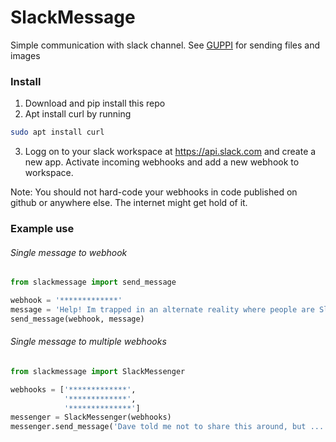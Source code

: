 # SlackMessage

Simple communication with slack channel. 
See [GUPPI](guppi/GUPPIGUIDE.md) for sending files and images

### Install
1. Download and pip install this repo
2. Apt install curl by running 
```bash
sudo apt install curl
```
3. Logg on to your slack workspace at 
https://api.slack.com
and create a new app. Activate incoming webhooks and add a new webhook to workspace.

Note: 
You should not hard-code your webhooks in code published on github or anywhere else. The internet might get hold of it. 
### Example use
###### Single message to webhook
```python 
from slackmessage import send_message

webhook = '*************'
message = 'Help! Im trapped in an alternate reality where people are SlackBots and SlackBots are people!!'
send_message(webhook, message)
```
###### Single message to multiple webhooks

```python
from slackmessage import SlackMessenger

webhooks = ['*************', 
            '*************', 
            '**************']
messenger = SlackMessenger(webhooks)
messenger.send_message('Dave told me not to share this around, but ...')
```

